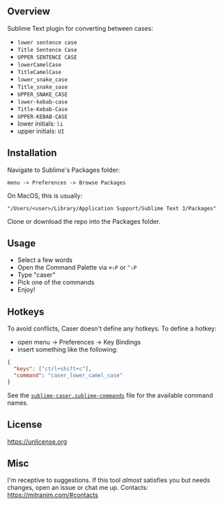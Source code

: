 ## Overview

Sublime Text plugin for converting between cases:

* `lower sentence case`
* `Title Sentence Case`
* `UPPER SENTENCE CASE`
* `lowerCamelCase`
* `TitleCamelCase`
* `lower_snake_case`
* `Title_snake_sase`
* `UPPER_SNAKE_CASE`
* `lower-kebab-case`
* `Title-Kebab-Case`
* `UPPER-KEBAB-CASE`
* lower initials: `li`
* upper initials: `UI`

## Installation

Navigate to Sublime's Packages folder:

    menu -> Preferences -> Browse Packages

On MacOS, this is usually:

    "/Users/<user>/Library/Application Support/Sublime Text 3/Packages"

Clone or download the repo into the Packages folder.

## Usage

* Select a few words
* Open the Command Palette via `⌘⇪P` or `^⇪P`
* Type "caser"
* Pick one of the commands
* Enjoy!

## Hotkeys

To avoid conflicts, Caser doesn't define any hotkeys. To define a hotkey:

* open menu → Preferences → Key Bindings
* insert something like the following:

```json
{
  "keys": ["ctrl+shift+c"],
  "command": "caser_lower_camel_case"
}
```

See the [`sublime-caser.sublime-commands`](sublime-caser.sublime-commands) file for the available command names.

## License

https://unlicense.org

## Misc

I'm receptive to suggestions. If this tool _almost_ satisfies you but needs changes, open an issue or chat me up. Contacts: https://mitranim.com/#contacts
